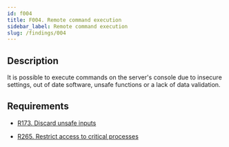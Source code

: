 ```yaml
---
id: f004
title: F004. Remote command execution
sidebar_label: Remote command execution
slug: /findings/004
---
```


## Description

It is possible to execute commands on the server's console due to insecure
settings, out of date software, unsafe functions or a lack of data validation.

## Requirements

- [R173. Discard unsafe inputs](https://fluidattacks.com/products/rules/list/173/)

- [R265. Restrict access to critical processes](https://fluidattacks.com/products/rules/list/265/)
